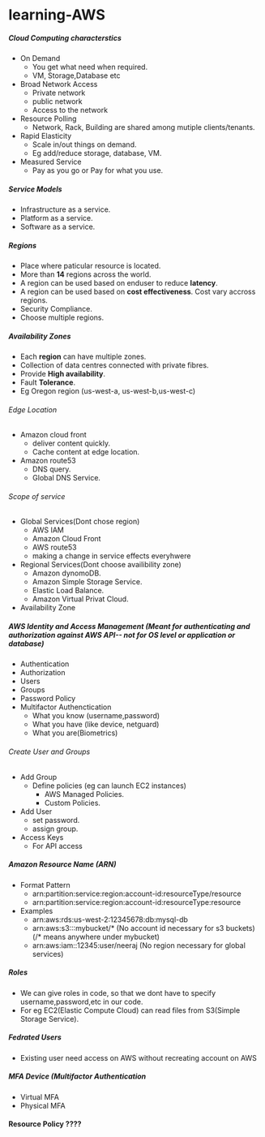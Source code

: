 # learning-AWS

##### Cloud Computing characterstics
* On Demand
  * You get what need when required.
  * VM, Storage,Database etc
* Broad Network Access
  * Private network
  * public network
  * Access to the network
* Resource Polling
  * Network, Rack, Building are shared among mutiple clients/tenants.
* Rapid Elasticity
  * Scale in/out things on demand.
  * Eg add/reduce storage, database, VM.
* Measured Service
  * Pay as you go or Pay for what you use.


##### Service Models
* Infrastructure as a service.  
* Platform as a service.
* Software as a service.

##### Regions
* Place where paticular resource is located.
* More than **14** regions across the world.
* A region can be used based on enduser to reduce **latency**.
* A region can be used based on **cost effectiveness**. Cost vary accross regions.
* Security Compliance.
* Choose multiple regions.

##### Availability Zones
* Each **region** can have multiple zones.
* Collection of data centres connected with private fibres.
* Provide **High availability**.
* Fault **Tolerance**.
* Eg Oregon region (us-west-a, us-west-b,us-west-c)

###### Edge Location
* Amazon cloud front
  * deliver content quickly.
  * Cache content at edge location.
* Amazon route53
  * DNS query.
  * Global DNS Service.
###### Scope of service
* Global Services(Dont chose region)
  * AWS IAM
  * Amazon Cloud Front
  * AWS route53
  * making a change in service effects everyhwere
* Regional Services(Dont choose availibility zone)
  * Amazon dynomoDB.
  * Amazon Simple Storage Service.
  * Elastic Load Balance.
  * Amazon Virtual Privat Cloud.
* Availability Zone


##### AWS **Identity and Access Management** (Meant for authenticating and authorization against AWS API-- not for OS level or application or database)
* Authentication
* Authorization
* Users
* Groups
* Password Policy
* Multifactor Authenctication
  * What you know (username,password)
  * What you have (like device, netguard)
  * What you are(Biometrics)
  
###### Create User and Groups
* Add Group
  * Define policies (eg can launch EC2 instances)
    * AWS Managed Policies.
    * Custom Policies.
* Add User
  * set password.
  * assign group.
* Access Keys 
  * For API access
##### Amazon Resource Name (ARN)
* Format Pattern
  * arn:partition:service:region:account-id:resourceType/resource
  * arn:partition:service:region:account-id:resourceType:resource
* Examples
  * arn:aws:rds:us-west-2:12345678:db:mysql-db
  * arn:aws:s3:::mybucket/*  (No account id necessary for s3 buckets) (/* means anywhere under mybucket)
  * arn:aws:iam::12345:user/neeraj (No region necessary for global services)
##### Roles
 * We can give roles in code, so that we dont have to specify username,password,etc in our code.
 * For eg EC2(Elastic Compute Cloud) can read files from S3(Simple Storage Service).
##### Fedrated Users
* Existing user need access on AWS without recreating account on AWS

##### MFA Device (Multifactor Authentication
* Virtual MFA
* Physical MFA
#### Resource Policy ????
